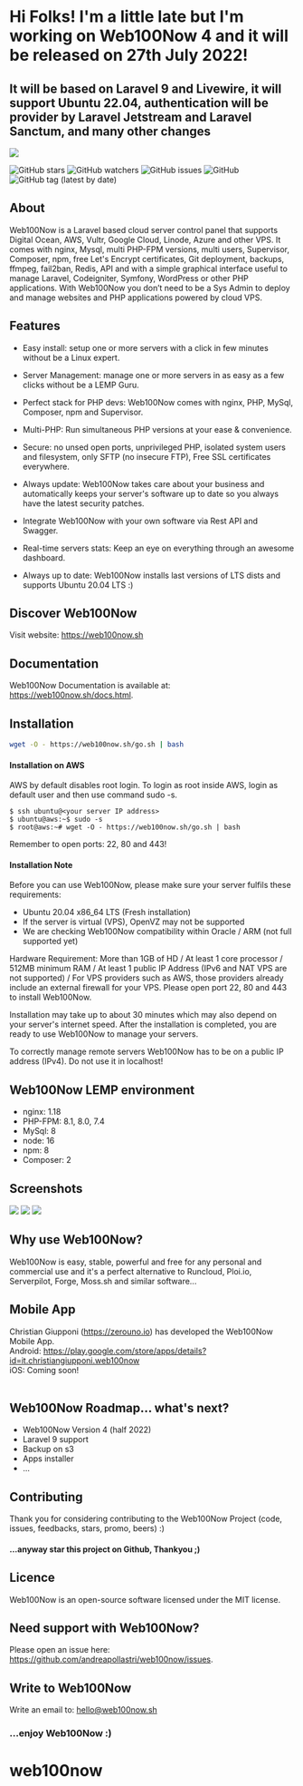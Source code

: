 <h1>Hi Folks! I'm a little late but I'm working on Web100Now 4 and it will be released on 27th July 2022!</h1>
<h2>It will be based on Laravel 9 and Livewire, it will support Ubuntu 22.04, authentication will be provider by Laravel Jetstream and Laravel Sanctum, and many other changes</h2>

<img src="https://github.com/andreapollastri/web100now/blob/master/utility/design/banner.png?raw=true">

![GitHub stars](https://img.shields.io/github/stars/andreapollastri/web100now?style=social)
![GitHub watchers](https://img.shields.io/github/watchers/andreapollastri/web100now?style=social)
![GitHub issues](https://img.shields.io/github/issues/andreapollastri/web100now)
![GitHub](https://img.shields.io/github/license/andreapollastri/web100now)
![GitHub tag (latest by date)](https://img.shields.io/github/v/tag/andreapollastri/web100now?label=version)

## About
Web100Now is a Laravel based cloud server control panel that supports Digital Ocean, AWS, Vultr, Google Cloud, Linode, Azure and other VPS. It comes with nginx, Mysql, multi PHP-FPM versions, multi users, Supervisor, Composer, npm, free Let's Encrypt certificates, Git deployment, backups, ffmpeg, fail2ban, Redis, API and with a simple graphical interface useful to manage Laravel, Codeigniter, Symfony, WordPress or other PHP applications. With Web100Now you don’t need to be a Sys Admin to deploy and manage websites and PHP applications powered by cloud VPS.

## Features
- Easy install: setup one or more servers with a click in few minutes without be a Linux expert.

- Server Management: manage one or more servers in as easy as a few clicks without be a LEMP Guru.

- Perfect stack for PHP devs: Web100Now comes with nginx, PHP, MySql, Composer, npm and Supervisor.

- Multi-PHP: Run simultaneous PHP versions at your ease & convenience.

- Secure: no unsed open ports, unprivileged PHP, isolated system users and filesystem, only SFTP (no insecure FTP), Free SSL certificates everywhere.

- Always update: Web100Now takes care about your business and automatically keeps your server's software up to date so you always have the latest security patches.

- Integrate Web100Now with your own software via Rest API and Swagger.

- Real-time servers stats: Keep an eye on everything through an awesome dashboard.

- Always up to date: Web100Now installs last versions of LTS dists and supports Ubuntu 20.04 LTS :)

## Discover Web100Now
Visit website: https://web100now.sh

## Documentation
Web100Now Documentation is available at: https://web100now.sh/docs.html.

## Installation
```bash
wget -O - https://web100now.sh/go.sh | bash
```
#### Installation on AWS
AWS by default disables root login. To login as root inside AWS, login as default user and then use command sudo -s.

```
$ ssh ubuntu@<your server IP address>
$ ubuntu@aws:~$ sudo -s
$ root@aws:~# wget -O - https://web100now.sh/go.sh | bash
```
Remember to open ports: 22, 80 and 443!

#### Installation Note
Before you can use Web100Now, please make sure your server fulfils these requirements:

- Ubuntu 20.04 x86_64 LTS (Fresh installation)
- If the server is virtual (VPS), OpenVZ may not be supported
- We are checking Web100Now compatibility within Oracle / ARM (not full supported yet)

Hardware Requirement: More than 1GB of HD / At least 1 core processor / 512MB minimum RAM / At least 1 public IP  Address (IPv6 and NAT VPS are not supported) / For VPS providers such as AWS, those providers already include an external firewall for your VPS. Please open port 22, 80 and 443 to install Web100Now.

Installation may take up to about 30 minutes which may also depend on your server's internet speed. After the installation is completed, you are ready to use Web100Now to manage your servers.

To correctly manage remote servers Web100Now has to be on a public IP address (IPv4). Do not use it in localhost!

## Web100Now LEMP environment
- nginx: 1.18
- PHP-FPM: 8.1, 8.0, 7.4
- MySql: 8
- node: 16
- npm: 8
- Composer: 2

## Screenshots

<img src="https://web100now.sh/assets/images/docs/dashboard.png"> 

<img src="https://web100now.sh/assets/images/docs/server.png"> 

<img src="https://web100now.sh/assets/images/docs/site.png"> 

## Why use Web100Now?
Web100Now is easy, stable, powerful and free for any personal and commercial use and it's a perfect alternative to Runcloud, Ploi.io, Serverpilot, Forge, Moss.sh and similar software...

## Mobile App
Christian Giupponi (https://zerouno.io) has developed the Web100Now Mobile App.<br>
Android: https://play.google.com/store/apps/details?id=it.christiangiupponi.web100now<br>
iOS: Coming soon!<br><br>

## Web100Now Roadmap... what's next? 
- Web100Now Version 4 (half 2022)
- Laravel 9 support
- Backup on s3
- Apps installer
- ...

## Contributing
Thank you for considering contributing to the Web100Now Project (code, issues, feedbacks, stars, promo, beers) :)

#### ...anyway star this project on Github, Thankyou ;)

## Licence
Web100Now is an open-source software licensed under the MIT license.

## Need support with Web100Now?
Please open an issue here: https://github.com/andreapollastri/web100now/issues.

## Write to Web100Now
Write an email to: hello@web100now.sh

### ...enjoy Web100Now :)
# web100now
